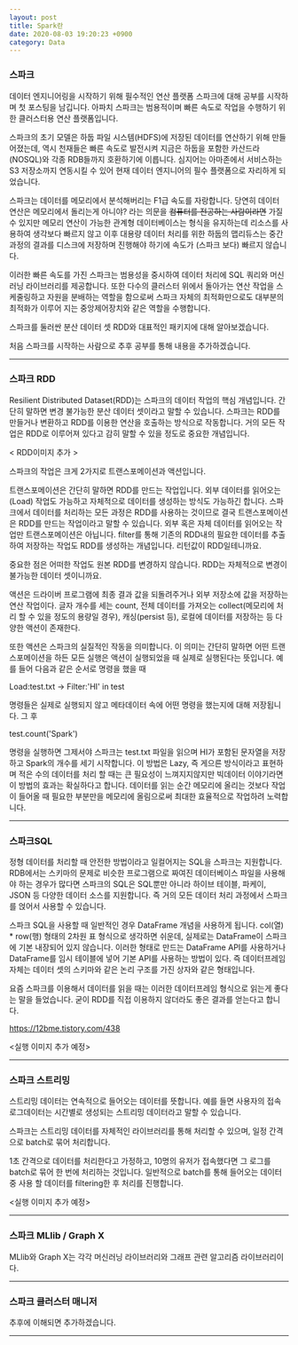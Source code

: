 ```yaml
---
layout: post
title: Spark란
date: 2020-08-03 19:20:23 +0900
category: Data
---
```


### 스파크

데이터 엔지니어링을 시작하기 위해 필수적인 연산 플랫폼 스파크에 대해 공부를 시작하며 첫 포스팅을 남깁니다. 아파치 스파크는 범용적이며 빠른 속도로 작업을 수행하기 위한 클러스터용 연산 플랫폼입니다.

스파크의 초기 모델은 하둡 파일 시스템(HDFS)에 저장된 데이터를 연산하기 위해 만들어졌는데, 역시 천재들은 빠른 속도로 발전시켜 지금은 하둡을 포함한 카산드라(NOSQL)와 각종 RDB들까지 호환하기에 이릅니다. 심지어는 아마존에서 서비스하는 S3 저장소까지 연동시킬 수 있어 현재 데이터 엔지니어의 필수 플랫폼으로 자리하게 되었습니다.

스파크는 데이터를 메모리에서 분석해버리는 F1급 속도를 자랑합니다. 당연히 데이터 연산은 메모리에서 돌리는게 아니야? 라는 의문을 ~~컴퓨터를 전공하는 사람이라면~~ 가질 수 있지만 메모리 연산이 가능한 관계형 데이터베이스는 형식을 유지하는데 리소스를 사용하여 생각보다 빠르지 않고 이후 대용량 데이터 처리를 위한 하둡의 맵리듀스는 중간 과정의 결과를 디스크에 저장하며 진행해야 하기에 속도가 (스파크 보다) 빠르지 않습니다.

이러한 빠른 속도를 가진 스파크는 범용성을 중시하여 데이터 처리에 SQL 쿼리와 머신러닝 라이브러리를 제공합니다. 또한 다수의 클러스터 위에서 돌아가는 연산 작업을 스케줄링하고 자원을 분배하는 역할을 함으로써 스파크 자체의 최적화만으로도 대부분의 최적화가 이루어 지는 중앙제어장치와 같은 역할을 수행합니다.

스파크를 둘러싼 분산 데이터 셋 RDD와 대표적인 패키지에 대해 알아보겠습니다.

처음 스파크를 시작하는 사람으로 추후 공부를 통해 내용을 추가하겠습니다.

---

### 스파크 RDD

Resilient Distributed Dataset(RDD)는 스파크의 데이터 작업의 핵심 개념입니다. 간단히 말하면 변경 불가능한 분산 데이터 셋이라고 말할 수 있습니다. 스파크는 RDD를 만들거나 변환하고 RDD를 이용한 연산을 호출하는 방식으로 작동합니다. 거의 모든 작업은 RDD로 이루어져 있다고 감히 말할 수 있을 정도로 중요한 개념입니다.

< RDD이미지 추가 >

스파크의 작업은 크게 2가지로 트랜스포메이션과 액션입니다.

트랜스포메이션은 간단히 말하면 RDD를 만드는 작업입니다. 외부 데이터를 읽어오는(Load) 작업도 가능하고 자체적으로 데이터를 생성하는 방식도 가능하긴 합니다. 스파크에서 데이터를 처리하는 모든 과정은 RDD를 사용하는 것이므로 결국 트랜스포메이션은 RDD를 만드는 작업이라고 말할 수 있습니다. 외부 혹은 자체 데이터를 읽어오는 작업만 트랜스포메이션은 아닙니다. filter를 통해 기존의 RDD내의 필요한 데이터를 추출하여 저장하는 작업도 RDD를 생성하는 개념입니다. 리턴값이 RDD일테니까요.

중요한 점은 어떠한 작업도 원본 RDD를 변경하지 않습니다. RDD는 자체적으로 변경이 불가능한 데이터 셋이니까요.

액션은 드라이버 프로그램에 최종 결과 값을 되돌려주거나 외부 저장소에 값을 저장하는 연산 작업이다. 글자 개수를 세는 count, 전체 데이터를 가져오는 collect(메모리에 처리 할 수 있을 정도의 용량일 경우), 캐싱(persist 등), 로컬에 데이터를 저장하는 등 다양한 액션이 존재한다.

또한 액션은 스파크의 실질적인 작동을 의미합니다. 이 의미는 간단히 말하면 어떤 트랜스포메이션을 하든 모든 실행은 액션이 실행되었을 때 실제로 실행된다는 뜻입니다. 예를 들어 다음과 같은 순서로 명령을 했을 때

Load:test.txt -> Filter:'HI' in test

명령들은 실제로 실행되지 않고 메타데이터 속에 어떤 명령을 했는지에 대해 저장됩니다. 그 후

test.count('Spark')

명령을 실행하면 그제서야 스파크는 test.txt 파일을 읽으며 HI가 포함된 문자열을 저장하고 Spark의 개수를 세기 시작합니다. 이 방법은 Lazy, 즉 게으른 방식이라고 표현하며 적은 수의 데이터를 처리 할 때는 큰 필요성이 느껴지지않지만 빅데이터 이야기라면 이 방법의 효과는 확실하다고 합니다. 데이터를 읽는 순간 메모리에 올리는 것보다 작업이 들어올 때 필요한 부분만을 메모리에 올림으로써 최대한 효율적으로 작업하려 노력합니다.


---

### 스파크SQL

정형 데이터를 처리할 때 안전한 방법이라고 일컬어지는 SQL을 스파크는 지원합니다. RDB에서는 스키마의 문제로 비슷한 프로그램으로 짜여진 데이터베이스 파일을 사용해야 하는 경우가 많다면 스파크의 SQL은 SQL뿐만 아니라 하이브 테이블, 파케이, JSON 등 다양한 데이터 소스를 지원합니다. 즉 거의 모든 데이터 처리 과정에서 스파크를 얹어서 사용할 수 있습니다.

스파크 SQL을 사용할 때 일반적인 경우 DataFrame 개념을 사용하게 됩니다. col(열) * row(행) 형태의 2차원 표 형식으로 생각하면 쉬운데, 실제로는 DataFrame이 스파크에 기본 내장되어 있지 않습니다. 이러한 형태로 만드는 DataFrame API를 사용하거나 DataFrame를 임시 테이블에 넣어 기본 API를 사용하는 방법이 있다. 즉 데이터프레임 자체는 데이터 셋의 스키마와 같은 논리 구조를 가진 상자와 같은 형태입니다.

요즘 스파크를 이용해서 데이터를 읽을 때는 이러한 데이터프레임 형식으로 읽는게 좋다는 말을 들었습니다. 굳이 RDD를 직접 이용하지 않더라도 좋은 결과를 얻는다고 합니다.

<https://12bme.tistory.com/438>

<실행 이미지 추가 예정>

---

### 스파크 스트리밍


스트리밍 데이터는 연속적으로 들어오는 데이터를 뜻합니다. 예를 들면 사용자의 접속 로그데이터는 시간별로 생성되는 스트리밍 데이터라고 말할 수 있습니다.


스파크는 스트리밍 데이터를 자체적인 라이브러리를 통해 처리할 수 있으며, 일정 간격으로 batch로 묶어 처리합니다.


1초 간격으로 데이터를 처리한다고 가정하고, 10명의 유저가 접속했다면 그 로그를 batch로 묶어 한 번에 처리하는 것입니다. 일반적으로 batch를 통해 들어오는 데이터 중 사용 할 데이터를 filtering한 후 처리를 진행합니다.


<실행 이미지 추가 예정>


---


### 스파크 MLlib / Graph X


MLlib와 Graph X는 각각 머신러닝 라이브러리와 그래프 관련 알고리즘 라이브러리이다.


---

### 스파크 클러스터 매니저


추후에 이해되면 추가하겠습니다.

---
